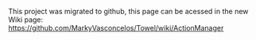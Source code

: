 This project was migrated to github, this page can be acessed in the new Wiki page: https://github.com/MarkyVasconcelos/Towel/wiki/ActionManager